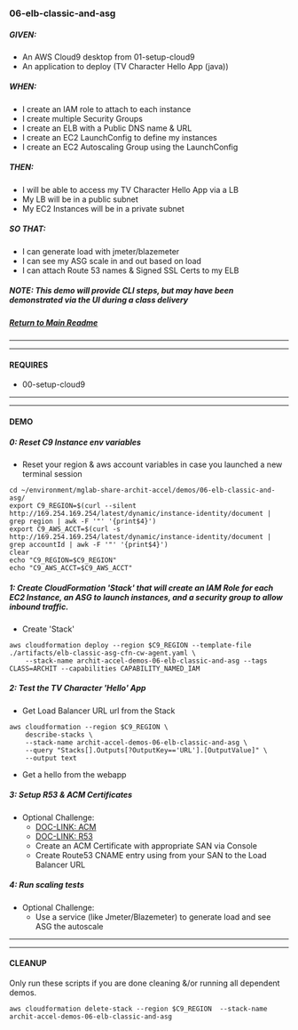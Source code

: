 ### 06-elb-classic-and-asg
##### GIVEN:
  - An AWS Cloud9 desktop from 01-setup-cloud9
  - An application to deploy (TV Character Hello App (java))

##### WHEN:

  - I create an IAM role to attach to each instance
  - I create multiple Security Groups
  - I create an ELB with a Public DNS name & URL
  - I create an EC2 LaunchConfig to define my instances
  - I create an EC2 Autoscaling Group using the LaunchConfig

##### THEN:
  - I will be able to access my TV Character Hello App via a LB
  - My LB will be in a public subnet
  - My EC2 Instances will be in a private subnet

##### SO THAT:
  - I can generate load with jmeter/blazemeter
  - I can see my ASG scale in and out based on load
  - I can attach Route 53 names & Signed SSL Certs to my ELB

##### NOTE: _This demo will provide CLI steps, but may have been demonstrated via the UI during a class delivery_

##### [Return to Main Readme](https://github.com/virtmerlin/mglab-share-archit-accel#demos)

---------------------------------------------------------------
---------------------------------------------------------------
#### REQUIRES
- 00-setup-cloud9

---------------------------------------------------------------
---------------------------------------------------------------
#### DEMO

##### 0: Reset C9 Instance env variables
- Reset your region & aws account variables in case you launched a new terminal session
```
cd ~/environment/mglab-share-archit-accel/demos/06-elb-classic-and-asg/
export C9_REGION=$(curl --silent http://169.254.169.254/latest/dynamic/instance-identity/document |  grep region | awk -F '"' '{print$4}')
export C9_AWS_ACCT=$(curl -s http://169.254.169.254/latest/dynamic/instance-identity/document | grep accountId | awk -F '"' '{print$4}')
clear
echo "C9_REGION=$C9_REGION"
echo "C9_AWS_ACCT=$C9_AWS_ACCT"
```
##### 1: Create CloudFormation 'Stack' that will create an IAM Role for each EC2 Instance, an ASG to launch instances, and a security group to allow inbound traffic.
- Create 'Stack'
```
aws cloudformation deploy --region $C9_REGION --template-file ./artifacts/elb-classic-asg-cfn-cw-agent.yaml \
    --stack-name archit-accel-demos-06-elb-classic-and-asg --tags CLASS=ARCHIT --capabilities CAPABILITY_NAMED_IAM
```

##### 2: Test the TV Character 'Hello' App
- Get Load Balancer URL url from the Stack
```
aws cloudformation --region $C9_REGION \
    describe-stacks \
    --stack-name archit-accel-demos-06-elb-classic-and-asg \
    --query "Stacks[].Outputs[?OutputKey=='URL'].[OutputValue]" \
    --output text
```
- Get a hello from the webapp

##### 3: Setup R53 & ACM Certificates
- Optional Challenge:
  - [DOC-LINK: ACM](https://docs.aws.amazon.com/acm/latest/userguide/gs-acm-request-public.html)
  - [DOC-LINK: R53](https://docs.aws.amazon.com/Route53/latest/DeveloperGuide/resource-record-sets-creating.html)
  - Create an ACM Certificate with appropriate SAN via Console
  - Create Route53 CNAME entry using from your SAN to the Load Balancer URL

##### 4: Run scaling tests
- Optional Challenge:
  - Use a service (like Jmeter/Blazemeter) to generate load and see ASG the autoscale

---------------------------------------------------------------
---------------------------------------------------------------
#### CLEANUP
Only run these scripts if you are done cleaning &/or running all dependent demos.
```
aws cloudformation delete-stack --region $C9_REGION  --stack-name archit-accel-demos-06-elb-classic-and-asg
```
